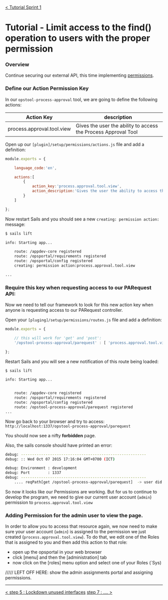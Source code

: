 [< Tutorial Sprint 1](tutorial_sprint1.md)
# Tutorial - Limit access to the find() operation to users with the proper permission

### Overview
Continue securing our external API, this time implementing [permissions](../develop/develop_permissions.md).


### Define our Action Permission Key
In our `opstool-process-approval` tool, we are going to define the following actions:

| Action Key |  description |
|------------|--------------|
| process.approval.tool.view | Gives the user the ability to access the Process Approval Tool |


Open up our `[plugin]/setup/permissions/actions.js` file and add a definition:
```javascript
module.exports = {

    language_code:'en',

    actions:[
        { 
            action_key:'process.approval.tool.view', 
            action_description:'Gives the user the ability to access the Process Approval Tool.' 
        }
    ]

};
```


Now restart Sails and you should see a new `creating: permission action:`  message:
```sh
$ sails lift

info: Starting app...

    route: /appdev-core registered
    route: /opsportal/requirements registered
    route: /opsportal/config registered
    creating: permission action:process.approval.tool.view

... 
```


### Require this key when requesting access to our PARequest API:

Now we need to tell our framework to look for this new action key when anyone is requesting access to our PARequest controller.

Open your `[pluging]/setup/permissions/routes.js` file and add a definition:
```javascript
module.exports = {

    // this will work for 'get' and 'post':
    '/opstool-process-approval/parequest' : [ 'process.approval.tool.view' ]

};
```

Restart Sails and you will see a new notification of this route being loaded:
```sh
$ sails lift

info: Starting app...


    route: /appdev-core registered
    route: /opsportal/requirements registered
    route: /opsportal/config registered
    route: /opstool-process-approval/parequest registered
...
```


Now go back to your browser and try to access: `http://localhost:1337/opstool-process-approval/parequest`  

You should now see a nifty **forbidden** page.


Also, the sails console should have printed an error:
```sh
debug: --------------------------------------------------------
debug: :: Wed Oct 07 2015 17:16:04 GMT+0700 (ICT)

debug: Environment : development
debug: Port        : 1337
debug: --------------------------------------------------------
    .... reqPath[get /opstool-process-approval/parequest]  -> user did not have any of the required permissions process.approval.tool.view

```


So now it looks like our Permissions are working.  But for us to continue to develop the program, we need to give our current user account (`admin`) permission to `process.approval.tool.view`



### Adding Permission for the admin user to view the page.

In order to allow you to access that resource again, we now need to make sure your user account (`admin`) is assigned to the permission we just created (`process.approval.tool.view`).  To do that, we edit one of the Roles that is assigned to you and then add this action to that role:

+ open up the opsportal in your web browser
+ click [menu] and then the [administration] tab
+ now click on the [roles] menu option and select one of your Roles (`Sys)

///// LEFT OFF HERE:  show the admin assignments portal and assigning permissions.


---
[< step 5 : Lockdown unused interfaces](tutorial_sprint1_05_lockdownAPI.md) 
[step 7 : .... >](tutorial_sprint1_07_????.md) 
